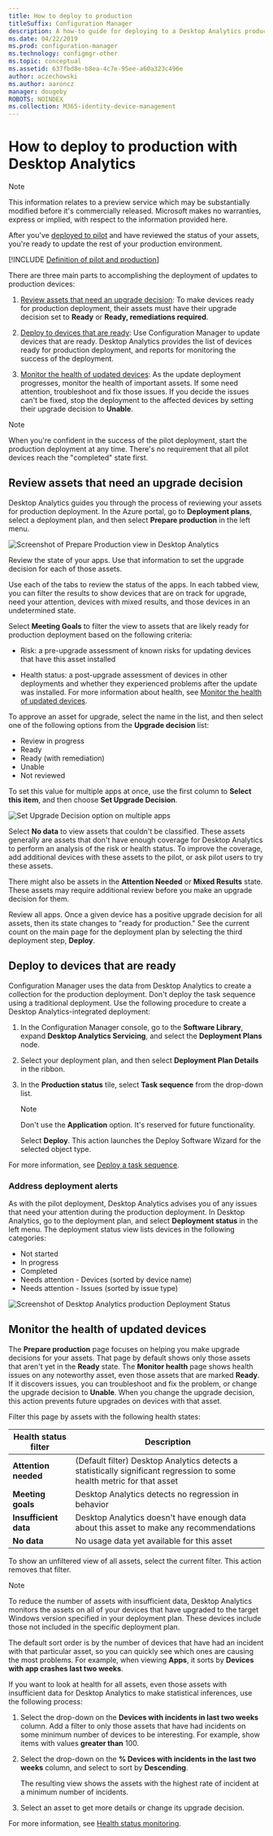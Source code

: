 ```yaml
---
title: How to deploy to production
titleSuffix: Configuration Manager
description: A how-to guide for deploying to a Desktop Analytics production group.
ms.date: 04/22/2019
ms.prod: configuration-manager
ms.technology: configmgr-other
ms.topic: conceptual
ms.assetid: 637fbd8e-b8ea-4c7e-95ee-a60a323c496e
author: aczechowski
ms.author: aaroncz
manager: dougeby
ROBOTS: NOINDEX
ms.collection: M365-identity-device-management
---
```


# How to deploy to production with Desktop Analytics

> [!Note]  
> This information relates to a preview service which may be substantially modified before it's commercially released. Microsoft makes no warranties, express or implied, with respect to the information provided here.  

After you've [deployed to pilot](/sccm/desktop-analytics/deploy-pilot) and have reviewed the status of your assets, you're ready to update the rest of your production environment.

[!INCLUDE [Definition of pilot and production](includes/define-pilot-prod.md)]

There are three main parts to accomplishing the deployment of updates to production devices:

1. [Review assets that need an upgrade decision](#bkmk_review): To make devices ready for production deployment, their assets must have their upgrade decision set to **Ready** or **Ready, remediations required**.  

2. [Deploy to devices that are ready](#bkmk_deploy): Use Configuration Manager to update devices that are ready. Desktop Analytics provides the list of devices ready for production deployment, and reports for monitoring the success of the deployment.  

3. [Monitor the health of updated devices](#bkmk_monitor): As the update deployment progresses, monitor the health of important assets. If some need attention, troubleshoot and fix those issues. If you decide the issues can't be fixed, stop the deployment to the affected devices by setting their upgrade decision to **Unable**.  

> [!NOTE]  
> When you're confident in the success of the pilot deployment, start the production deployment at any time. There's no requirement that all pilot devices reach the "completed" state first.  



## <a name="bkmk_review"></a> Review assets that need an upgrade decision

Desktop Analytics guides you through the process of reviewing your assets for production deployment. In the Azure portal, go to **Deployment plans**, select a deployment plan, and then select **Prepare production** in the left menu.

![Screenshot of Prepare Production view in Desktop Analytics](media/prepare-production.png)

Review the state of your apps. Use that information to set the upgrade decision for each of those assets.

Use each of the tabs to review the status of the apps. In each tabbed view, you can filter the results to show devices that are on track for upgrade, need your attention, devices with mixed results, and those devices in an undetermined state.

Select **Meeting Goals** to filter the view to assets that are likely ready for production deployment based on the following criteria:

- Risk: a pre-upgrade assessment of known risks for updating devices that have this asset installed  

- Health status: a post-upgrade assessment of devices in other deployments and whether they experienced problems after the update was installed. For more information about health, see [Monitor the health of updated devices](#bkmk_monitor).  

To approve an asset for upgrade, select the name in the list, and then select one of the following options from the **Upgrade decision** list:

- Review in progress
- Ready
- Ready (with remediation)
- Unable
- Not reviewed

To set this value for multiple apps at once, use the first column to **Select this item**, and then choose **Set Upgrade Decision**.

![Set Upgrade Decision option on multiple apps](media/prep-prod-set-upgrade-decision.png)

Select **No data** to view assets that couldn't be classified. These assets generally are assets that don't have enough coverage for Desktop Analytics to perform an analysis of the risk or health status. To improve the coverage, add additional devices with these assets to the pilot, or ask pilot users to try these assets.

There might also be assets in the **Attention Needed** or **Mixed Results** state. These assets may require additional review before you make an upgrade decision for them.

Review all apps. Once a given device has a positive upgrade decision for all assets, then its state changes to "ready for production." See the current count on the main page for the deployment plan by selecting the third deployment step, **Deploy**.



## <a name="bkmk_deploy"></a> Deploy to devices that are ready

Configuration Manager uses the data from Desktop Analytics to create a collection for the production deployment. Don't deploy the task sequence using a traditional deployment. Use the following procedure to create a Desktop Analytics-integrated deployment:

1. In the Configuration Manager console, go to the **Software Library**, expand **Desktop Analytics Servicing**, and select the **Deployment Plans** node.  

2. Select your deployment plan, and then select **Deployment Plan Details** in the ribbon.  

3. In the **Production status** tile, select **Task sequence** from the drop-down list.  

    > [!Note]  
    > Don't use the **Application** option. It's reserved for future functionality.

    Select **Deploy**. This action launches the Deploy Software Wizard for the selected object type.

For more information, see [Deploy a task sequence](/sccm/osd/deploy-use/manage-task-sequences-to-automate-tasks#BKMK_DeployTS).


### Address deployment alerts

As with the pilot deployment, Desktop Analytics advises you of any issues that need your attention during the production deployment. In Desktop Analytics, go to the deployment plan, and select **Deployment status** in the left menu. The deployment status view lists devices in the following categories:  

- Not started
- In progress
- Completed
- Needs attention - Devices (sorted by device name)
- Needs attention - Issues (sorted by issue type)

![Screenshot of Desktop Analytics production Deployment Status](media/prod-deployment-status.png)



## <a name="bkmk_monitor"></a> Monitor the health of updated devices

The **Prepare production** page focuses on helping you make upgrade decisions for your assets. That page by default shows only those assets that aren't yet in the **Ready** state. The **Monitor health** page shows health issues on any noteworthy asset, even those assets that are marked **Ready**. If it discovers issues, you can troubleshoot and fix the problem, or change the upgrade decision to **Unable**. When you change the upgrade decision, this action prevents future upgrades on devices with that asset.

Filter this page by assets with the following health states:

| Health status filter | Description |
|----------------------|-------------|
| **Attention needed** | (Default filter) Desktop Analytics detects a statistically significant regression to some health metric for that asset
| **Meeting goals** | Desktop Analytics detects no regression in behavior |
| **Insufficient data** | Desktop Analytics doesn't have enough data about this asset to make any recommendations |
| **No data** | No usage data yet available for this asset |

To show an unfiltered view of all assets, select the current filter. This action removes that filter.

> [!NOTE]  
> To reduce the number of assets with insufficient data, Desktop Analytics monitors the assets on all of your devices that have upgraded to the target Windows version specified in your deployment plan. These devices include those not included in the specific deployment plan.  

The default sort order is by the number of devices that have had an incident with that particular asset, so you can quickly see which ones are causing the most problems. For example, when viewing **Apps**, it sorts by **Devices with app crashes last two weeks**.

If you want to look at health for all assets, even those assets with insufficient data for Desktop Analytics to make statistical inferences, use the following process:

1. Select the drop-down on the **Devices with incidents in last two weeks** column. Add a filter to only those assets that have had incidents on some minimum number of devices to be interesting. For example, show items with values **greater than** 100.  

2. Select the drop-down on the **% Devices with incidents in the last two weeks** column, and select to sort by **Descending**.  

    The resulting view shows the assets with the highest rate of incident at a minimum number of incidents.  

3. Select an asset to get more details or change its upgrade decision.  

For more information, see [Health status monitoring](/sccm/desktop-analytics/health-status-monitoring).
